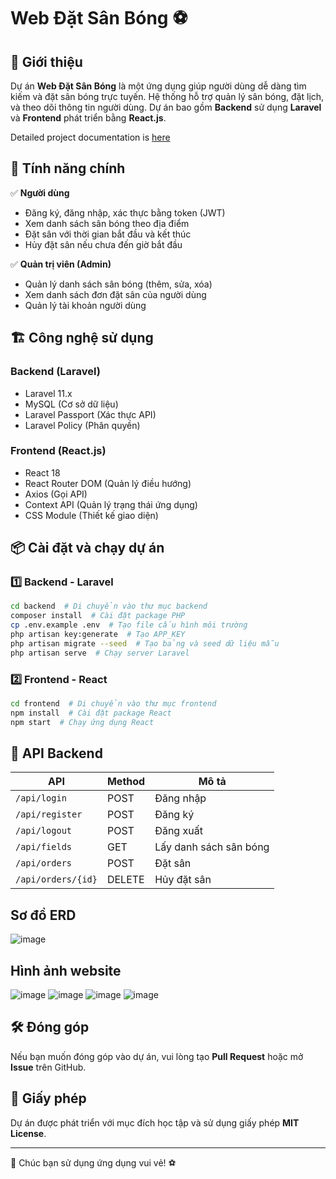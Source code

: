 # Web Đặt Sân Bóng ⚽

## 🚀 Giới thiệu
Dự án **Web Đặt Sân Bóng** là một ứng dụng giúp người dùng dễ dàng tìm kiếm và đặt sân bóng trực tuyến. Hệ thống hỗ trợ quản lý sân bóng, đặt lịch, và theo dõi thông tin người dùng. Dự án bao gồm **Backend** sử dụng **Laravel** và **Frontend** phát triển bằng **React.js**.

Detailed project documentation is [here](https://docs.google.com/document/d/1WDZBIAyUfPE0_NIVHqJJemNrkLvlE8rdNcbjH5FCedM/edit?usp=sharing)


## 🌟 Tính năng chính
✅ **Người dùng**
- Đăng ký, đăng nhập, xác thực bằng token (JWT)
- Xem danh sách sân bóng theo địa điểm
- Đặt sân với thời gian bắt đầu và kết thúc
- Hủy đặt sân nếu chưa đến giờ bắt đầu

✅ **Quản trị viên (Admin)**
- Quản lý danh sách sân bóng (thêm, sửa, xóa)
- Xem danh sách đơn đặt sân của người dùng
- Quản lý tài khoản người dùng

## 🏗️ Công nghệ sử dụng
### Backend (Laravel)
- Laravel 11.x
- MySQL (Cơ sở dữ liệu)
- Laravel Passport (Xác thực API)
- Laravel Policy (Phân quyền)

### Frontend (React.js)
- React 18
- React Router DOM (Quản lý điều hướng)
- Axios (Gọi API)
- Context API (Quản lý trạng thái ứng dụng)
- CSS Module (Thiết kế giao diện)

## 📦 Cài đặt và chạy dự án
### **1️⃣ Backend - Laravel**
```bash
cd backend  # Di chuyển vào thư mục backend
composer install  # Cài đặt package PHP
cp .env.example .env  # Tạo file cấu hình môi trường
php artisan key:generate  # Tạo APP_KEY
php artisan migrate --seed  # Tạo bảng và seed dữ liệu mẫu
php artisan serve  # Chạy server Laravel
```

### **2️⃣ Frontend - React**
```bash
cd frontend  # Di chuyển vào thư mục frontend
npm install  # Cài đặt package React
npm start  # Chạy ứng dụng React
```

## 🔗 API Backend
| API | Method | Mô tả |
|------|--------|------------------|
| `/api/login` | POST | Đăng nhập |
| `/api/register` | POST | Đăng ký |
| `/api/logout` | POST | Đăng xuất |
| `/api/fields` | GET | Lấy danh sách sân bóng |
| `/api/orders` | POST | Đặt sân |
| `/api/orders/{id}` | DELETE | Hủy đặt sân |

## Sơ đồ ERD

![image](https://github.com/user-attachments/assets/b5b88e3d-7109-42a8-8db5-52764b96238b)


## Hình ảnh website

![image](https://github.com/user-attachments/assets/4d93aea0-b707-45f4-8e4d-f85b8a6db1ba)
![image](https://github.com/user-attachments/assets/021adfe0-3454-4513-8cc9-710b628a575a)
![image](https://github.com/user-attachments/assets/3001081b-3005-420b-81e6-3343cdf55e41)
![image](https://github.com/user-attachments/assets/57c81a05-c7a3-4277-b600-29f06720be3b)







## 🛠️ Đóng góp
Nếu bạn muốn đóng góp vào dự án, vui lòng tạo **Pull Request** hoặc mở **Issue** trên GitHub.

## 📜 Giấy phép
Dự án được phát triển với mục đích học tập và sử dụng giấy phép **MIT License**.

---
🚀 Chúc bạn sử dụng ứng dụng vui vẻ! ⚽

